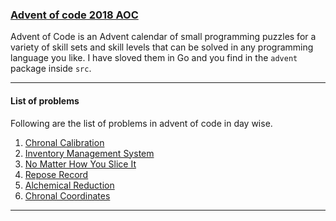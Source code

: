 ### [Advent of code 2018 AOC](https://adventofcode.com/)
Advent of Code is an Advent calendar of small programming puzzles for a variety of skill sets and skill levels that can be solved in any programming language you like. I have sloved them in Go and you find in the `advent` package inside `src`.

---
#### List of problems 
Following are the list of problems in advent of code in day wise.
1. [Chronal Calibration](https://github.com/ImShakthi/advent-of-code-2018/blob/master/src/advent/day_one.go)
2. [Inventory Management System](https://github.com/ImShakthi/advent-of-code-2018/blob/master/src/advent/day_two.go)
3. [No Matter How You Slice It](https://github.com/ImShakthi/advent-of-code-2018/blob/master/src/advent/day_three.go)
4. [Repose Record](https://github.com/ImShakthi/advent-of-code-2018/blob/master/src/advent/day_four.go)
5. [Alchemical Reduction](https://github.com/ImShakthi/advent-of-code-2018/blob/master/src/advent/day_five.go)
6. [Chronal Coordinates](https://github.com/ImShakthi/advent-of-code-2018/blob/master/src/advent/day_six.go)
---
